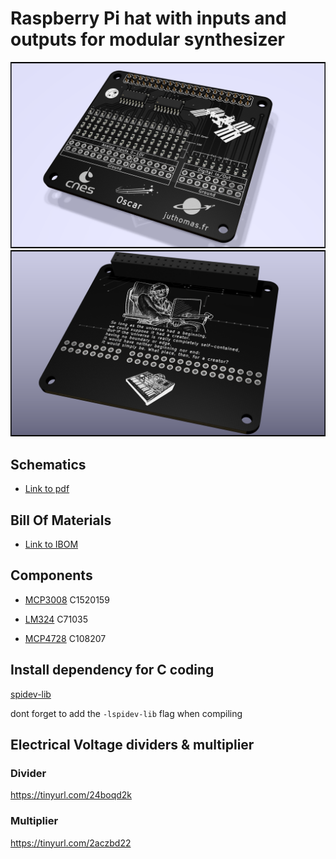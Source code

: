 # Raspberry Pi hat with inputs and outputs for modular synthesizer 

![alt text](https://github.com/juthomas/Raspberry_pi_modular_hat_in_out/blob/master/README_images/Analog_Front.png)
![alt text](https://github.com/juthomas/Raspberry_pi_modular_hat_in_out/blob/master/README_images/Analog_Back.png)

## Schematics

- [Link to pdf](https://github.com/juthomas/Raspberry_pi_modular_hat_in_out/blob/master/Schematics%20PDF/Modular_Shield.pdf)

## Bill Of Materials

- [Link to IBOM](https://juthomas.github.io/Raspberry_pi_modular_hat_in_out/)

## Components

- [MCP3008](https://www.lcsc.com/product-detail/Analog-To-Digital-Converters-ADCs_Microchip-Tech-MCP3008-I-SL_C1520159.html) C1520159

- [LM324](https://www.lcsc.com/product-detail/Operational-Amplifier_STMicroelectronics-LM324DT_C71035.html) C71035

- [MCP4728](https://www.lcsc.com/product-detail/Digital-To-Analog-Converters-DACs_Microchip-Tech-MCP4728-E-UN_C108207.html) C108207

## Install dependency for C coding

[spidev-lib](https://github.com/juthomas/spidev-lib)

dont forget to add the `-lspidev-lib` flag when compiling

## Electrical Voltage dividers & multiplier

### Divider
https://tinyurl.com/24boqd2k

### Multiplier
<!-- https://tinyurl.com/27d8ra9q -->
https://tinyurl.com/2aczbd22